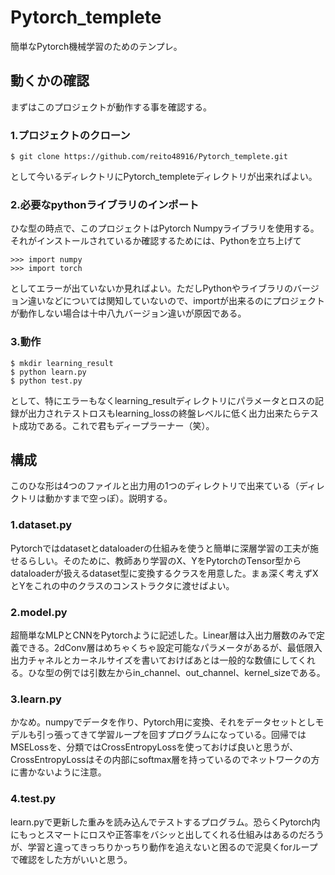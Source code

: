 # Pytorch_templete
簡単なPytorch機械学習のためのテンプレ。

## 動くかの確認
まずはこのプロジェクトが動作する事を確認する。

### 1.プロジェクトのクローン
```
$ git clone https://github.com/reito48916/Pytorch_templete.git
```
として今いるディレクトリにPytorch_templeteディレクトリが出来ればよい。

### 2.必要なpythonライブラリのインポート
ひな型の時点で、このプロジェクトはPytorch Numpyライブラリを使用する。それがインストールされているか確認するためには、Pythonを立ち上げて
```
>>> import numpy
>>> import torch
```
としてエラーが出ていないか見ればよい。ただしPythonやライブラリのバージョン違いなどについては関知していないので、importが出来るのにプロジェクトが動作しない場合は十中八九バージョン違いが原因である。

### 3.動作
```
$ mkdir learning_result
$ python learn.py
$ python test.py
```
として、特にエラーもなくlearning_resultディレクトリにパラメータとロスの記録が出力されテストロスもlearning_lossの終盤レベルに低く出力出来たらテスト成功である。これで君もディープラーナー（笑）。

## 構成
このひな形は4つのファイルと出力用の1つのディレクトリで出来ている（ディレクトリは動かすまで空っぽ）。説明する。

### 1.dataset.py
Pytorchではdatasetとdataloaderの仕組みを使うと簡単に深層学習の工夫が施せるらしい。そのために、教師あり学習のX、YをPytorchのTensor型からdataloaderが扱えるdataset型に変換するクラスを用意した。まぁ深く考えずXとYをこれの中のクラスのコンストラクタに渡せばよい。

### 2.model.py
超簡単なMLPとCNNをPytorchように記述した。Linear層は入出力層数のみで定義できる。2dConv層はめちゃくちゃ設定可能なパラメータがあるが、最低限入出力チャネルとカーネルサイズを書いておけばあとは一般的な数値にしてくれる。ひな型の例では引数左からin_channel、out_channel、kernel_sizeである。

### 3.learn.py
かなめ。numpyでデータを作り、Pytorch用に変換、それをデータセットとしモデルも引っ張ってきて学習ループを回すプログラムになっている。回帰ではMSELossを、分類ではCrossEntropyLossを使っておけば良いと思うが、CrossEntropyLossはその内部にsoftmax層を持っているのでネットワークの方に書かないように注意。

### 4.test.py
learn.pyで更新した重みを読み込んでテストするプログラム。恐らくPytorch内にもっとスマートにロスや正答率をバシッと出してくれる仕組みはあるのだろうが、学習と違ってきっちりかっちり動作を追えないと困るので泥臭くforループで確認をした方がいいと思う。
